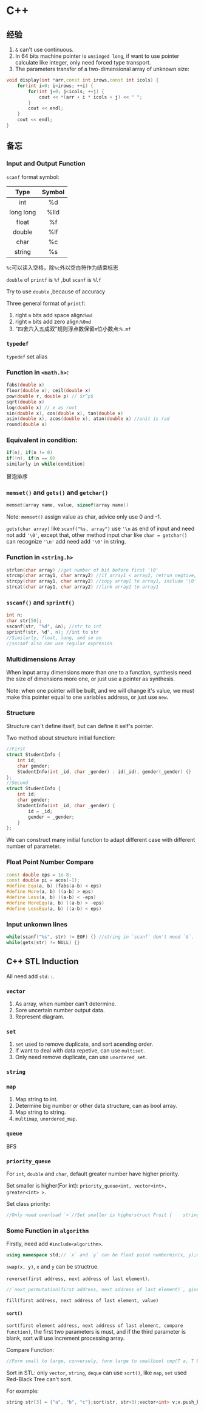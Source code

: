 # C++

## 经验

1. `&` can't use continuous.
2. In 64 bits machine pointer is `unsinged long`, if want to use pointer calculate like integer, only need forced type transport.
3. The parameters transfer of a two-dimensional array of unknown size:

```c++
void display(int *arr,const int irows,const int icols) {
    for(int i=0; i<irows; ++i) {
        for(int j=0; j<icols; ++j) {
            cout << *(arr + i * icols + j) << " ";
        }
        cout << endl;
    }
    cout << endl;
}
```



## 备忘

### Input and Output Function

`scanf` format symbol:

<center>


|   Type    | Symbol |
| :-------: | :----: |
|    int    |   %d   |
| long long |  %lld  |
|   float   |   %f   |
|  double   |  %lf   |
|   char    |   %c   |
|  string   |   %s   |

</center>

`%c`可以读入空格，除`%c`外以空白符作为结束标志

`double` of `printf` is `%f` ,but `scanf` is `%lf`

Try to use `double` ,because of accuracy

Three general format of `printf`:

1. right `m` bits add space align:`%md`
2. right `m` bits add zero align:`%0md`
3. “四舍六入五成双”规则浮点数保留`m`位小数点:`%.mf`

### `typedef`

`typedef` set alias

### Function in `<math.h>`:

```c
fabs(double x)
floor(double x), ceil(double x)
pow(double r, double p) // $r^p$
sqrt(double x)
log(double x) // e as root
sin(double x), cos(double x), tan(double x)
asin(double x), acos(double x), atan(double x) //unit is rad
round(double x)
```

### Equivalent in condition:

```c
if(n), if(n != 0)
if(!n), if(n == 0)
similarly in while(condition)
```

冒泡排序

### `memset()` and `gets()` and `getchar()`

```c 
memset(array name, value, sizeof(array name))
```

Note: `memset()` assign value as char, advice only use 0 and -1.

`gets(char array)` like `scanf("%s, array")` use `'\n` as end of input and need not add `'\0'`, except that, other method input char like `char = getchar()` can recognize `'\n'` add need add `'\0'` in string.

### Function in `<string.h>`

```c
strlen(char array) //get number of bit before first '\0'
strcmp(char array1, char array2) //if array1 < array2, retrun negtive, if array1 == array2, return 0, if array1 > array2, return postive
strcpy(char array1, char array2) //copy array2 to array1, include '\0'
strcat(char array1, char array2) //link array2 to array1
```

### `sscanf()` and `sprintf()`

```c
int n;
char str[50];
sscanf(str, "%d", &n); //str to int
sprintf(str, %d", n); //int to str
//Similarly, float, long, and so on
//sscanf also can use regular expresion
```

### Multidimensions Array

When input array dimensions more than one to a function, synthesis need the size of dimensions more one, or just use a pointer as synthesis.

Note: when one pointer will be built, and we will change it's value, we must make this pointer equal to one variables address, or just use `new`.

### Structure

Structure can't define itself, but can define it self's pointer.

Two method about structure initial function:

```c++
//First
struct StudentInfo {
    int id;
    char gender;
    StudentInfo(int _id, char _gender) : id(_id), gender(_gender) {}
};
//Second
struct StudentInfo {
    int id;
    char gender;
    StudentInfo(int _id, char _gender) {
        id = _id;
        gender = _gender;
    }
};
```

We can construct many initial function to adapt different case with different number of parameter.

### Float Point Number Compare

```c++
const double eps = 1e-8;
const double pi = acos(-1);
#define Equ(a, b) (fabs(a-b) < eps)
#define More(a, b) ((a-b) > eps) 
#define Less(a, b) ((a-b) < -eps)
#define MoreEqu(a, b) ((a-b) > -eps)
#define LessEqu(a, b) ((a-b) < eps)
```

### Input unkonwn lines

```c++
while(scanf("%s", str) != EOF) {} //string in `scanf` don't need `&`. 
while(gets(str) != NULL) {}
```

## C++ STL Induction

All need add `std::`.

### `vector`

1. As array, when number can't determine.
2. Sore uncertain number output data.
3. Represent diagram.

### `set`

1. `set` used to remove duplicate, and sort acending order.
2. If want to deal with data repetive, can use `multiset`.
3. Only need remove duplicate, can use `unordered_set`.

### `string`

### `map`

1. Map string to int.
2. Determine big number or other data structure, can as bool array.
3. Map string to string.
4. `multimap`, `unordered_map`.

### `queue`

BFS

### `priority_queue`

For `int`, `double` and `char`, default greater number have higher priority.

Set smaller is higher(For int): `priority_queue<int, vector<int>, greater<int> >`.

Set class priority:

```c++
//Only need overload `<`//Set smaller is higherstruct Fruit {    string name;    int price;    friend bool operator < (Fruit f1, Fruit f2) {        return f1.price > f2.price;    }};
```

### Some Function in `algorithm`

Firstly, need add `#include<algorithm>`.

```c++
using namespace std;// `x` and `y` can be float point numbermin(x, y);max(x, y);// `x` and `y` must be integerabs(x, y);
```

`swap(x, y)`, `x` and `y` can be structrue.

`reverse(first address, next address of last element)`.

```c++
//`next_permutation(first address, next address of last element)`, give next order of permutation.int a[3] = {1, 2 ,3};next_permutation(a, a+3);// a[3] = {1, 3, 2}
```

`fill(first address, next address of last element, value)` 

#### `sort()`

`sort(first element address, next address of last element, compare function)`, the first two parameters is must, and if the third parameter is blank, sort will use increment processing array.

Compare Function:

```c++
//Form small to large, conversely, form large to smallbool cmp(T a, T b) {    return a < b;}//Secondary orderbool cmp(node a, node b) {    if(a.x != b.x) {        return a.x < b.x;    }    else return a.y > b.y;}
```

Sort in STL: only `vector`, `string`, `deque` can use `sort()`, like `map`, `set` used Red-Black Tree can't sort.

For example:

```c++
string str[3] = {"a", "b", "c"};sort(str, str+3);vector<int> v;v.push_back(1);v.push_back(2);sort(v.begin(), v.end());
```

